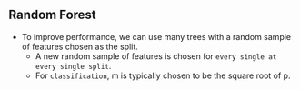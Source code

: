 Random Forest
---

- To improve performance, we can use many trees with a random sample of features chosen as the split.
    - A new random sample of features is chosen for `every single at every single split`.
    - For `classification`, m is typically chosen to be the square root of p.
